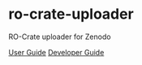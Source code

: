 # ro-crate-uploader
RO-Crate uploader for Zenodo

[User Guide](docs/user_guide.md)
[Developer Guide](docs/developer_guide.md)
